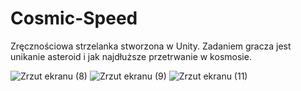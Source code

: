 # Cosmic-Speed
Zręcznościowa strzelanka stworzona w Unity. Zadaniem gracza jest unikanie asteroid i jak najdłuższe przetrwanie w kosmosie.

![Zrzut ekranu (8)](https://user-images.githubusercontent.com/50916692/211059469-b303d897-a44d-4b68-8c64-b69d7d09a33d.png)
![Zrzut ekranu (9)](https://user-images.githubusercontent.com/50916692/211059487-41eb0aa0-6873-49c8-aa4e-b28ce71a6b6c.png)
![Zrzut ekranu (11)](https://user-images.githubusercontent.com/50916692/211059495-8e69c771-dd01-43ac-98ea-d9753a76bdf9.png)
